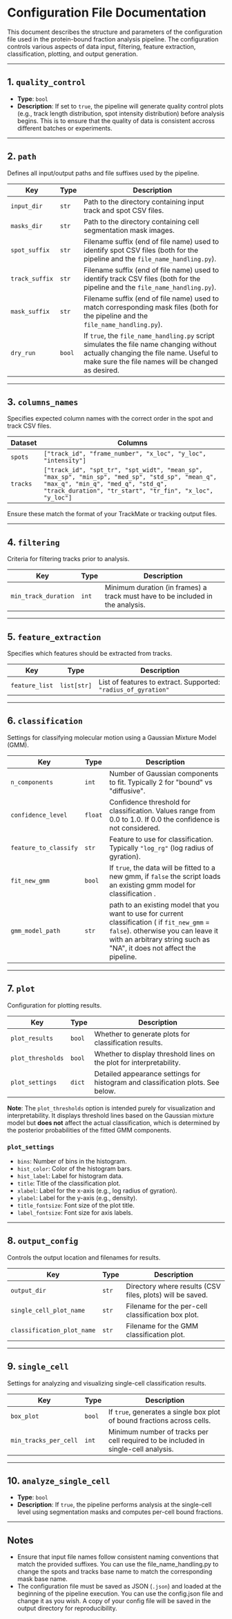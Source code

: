 # Configuration File Documentation

This document describes the structure and parameters of the configuration file used in the protein-bound fraction analysis pipeline. The configuration controls various aspects of data input, filtering, feature extraction, classification, plotting, and output generation.

---

## 1. `quality_control`
- **Type**: `bool`
- **Description**: If set to `true`, the pipeline will generate quality control plots (e.g., track length distribution, spot intensity distribution) before analysis begins. This is to ensure that the quality of data is consistent accross different batches or experiments. 

---

## 2. `path`
Defines all input/output paths and file suffixes used by the pipeline.

| Key            | Type     | Description |
|----------------|----------|-------------|
| `input_dir`    | `str`    | Path to the directory containing input track and spot CSV files. |
| `masks_dir`    | `str`    | Path to the directory containing cell segmentation mask images. |
| `spot_suffix`  | `str`    | Filename suffix (end of file name) used to identify spot CSV files (both for the pipeline and the `file_name_handling.py`). |
| `track_suffix` | `str`    | Filename suffix (end of file name) used to identify track CSV files (both for the pipeline and the `file_name_handling.py`). |
| `mask_suffix`  | `str`    | Filename suffix (end of file name) used to match corresponding mask files (both for the pipeline and the `file_name_handling.py`). |
| `dry_run`      | `bool`   | If `true`, the `file_name_handling.py` script simulates the file name changing without actually changing the file name. Useful to make sure the file names will be changed as desired.

---

## 3. `columns_names`
Specifies expected column names with the correct order in the spot and track CSV files.

| Dataset | Columns |
|---------|---------|
| `spots` | `["track_id", "frame_number", "x_loc", "y_loc", "intensity"]` |
| `tracks` | `["track_id", "spt_tr", "spt_widt", "mean_sp", "max_sp", "min_sp", "med_sp", "std_sp", "mean_q", "max_q", "min_q", "med_q", "std_q", "track_duration", "tr_start", "tr_fin", "x_loc", "y_loc"]` |

Ensure these match the format of your TrackMate or tracking output files.

---

## 4. `filtering`
Criteria for filtering tracks prior to analysis.

| Key                 | Type  | Description |
|---------------------|-------|-------------|
| `min_track_duration` | `int` | Minimum duration (in frames) a track must have to be included in the analysis. |

---

## 5. `feature_extraction`
Specifies which features should be extracted from tracks.

| Key           | Type     | Description |
|---------------|----------|-------------|
| `feature_list` | `list[str]` | List of features to extract. Supported: `"radius_of_gyration"` |

---

## 6. `classification`
Settings for classifying molecular motion using a Gaussian Mixture Model (GMM).

| Key                   | Type      | Description |
|------------------------|-----------|-------------|
| `n_components`         | `int`     | Number of Gaussian components to fit. Typically 2 for "bound" vs "diffusive". |
| `confidence_level`     | `float`   | Confidence threshold for classification. Values range from 0.0 to 1.0. If 0.0 the confidence is not considered.  |
| `feature_to_classify`  | `str`     | Feature to use for classification. Typically `"log_rg"` (log radius of gyration). |
| `fit_new_gmm`  | `bool`     | If `true`, the data will be fitted to a new gmm, if `false` the script loads an existing gmm model for classification . |
| `gmm_model_path`  | `str`     | path to an existing model that you want to use for current classification ( if `fit_new_gmm` = `false`). otherwise you can leave it with an arbitrary string such as "NA", it does not affect the pipeline. |

---

## 7. `plot`
Configuration for plotting results.

| Key               | Type        | Description |
|--------------------|-------------|-------------|
| `plot_results`     | `bool`      | Whether to generate plots for classification results. |
| `plot_thresholds`  | `bool`      | Whether to display threshold lines on the plot for interpretability.  |
| `plot_settings`    | `dict`      | Detailed appearance settings for histogram and classification plots. See below. |
**Note**: The `plot_thresholds` option is intended purely for visualization and interpretability. It displays threshold lines based on the Gaussian mixture model but **does not** affect the actual classification, which is determined by the posterior probabilities of the fitted GMM components.

### `plot_settings`
- `bins`: Number of bins in the histogram.
- `hist_color`: Color of the histogram bars.
- `hist_label`: Label for histogram data.
- `title`: Title of the classification plot.
- `xlabel`: Label for the x-axis (e.g., log radius of gyration).
- `ylabel`: Label for the y-axis (e.g., density).
- `title_fontsize`: Font size of the plot title.
- `label_fontsize`: Font size for axis labels.

---

## 8. `output_config`
Controls the output location and filenames for results.

| Key                         | Type     | Description |
|-----------------------------|----------|-------------|
| `output_dir`                | `str`    | Directory where results (CSV files, plots) will be saved. |
| `single_cell_plot_name`     | `str`    | Filename for the per-cell classification box plot. |
| `classification_plot_name`  | `str`    | Filename for the GMM classification plot. |

---

## 9. `single_cell`
Settings for analyzing and visualizing single-cell classification results.

| Key                   | Type   | Description |
|------------------------|--------|-------------|
| `box_plot`             | `bool` | If `true`, generates a single box plot of bound fractions across cells. |
| `min_tracks_per_cell`  | `int`  | Minimum number of tracks per cell required to be included in single-cell analysis. |

---

## 10. `analyze_single_cell`
- **Type**: `bool`
- **Description**: If `true`, the pipeline performs analysis at the single-cell level using segmentation masks and computes per-cell bound fractions.

---

## Notes
- Ensure that input file names follow consistent naming conventions that match the provided suffixes. You can use the file_name_handling.py to change the spots and tracks base name to match the corresponding mask base name. 
- The configuration file must be saved as JSON (`.json`) and loaded at the beginning of the pipeline execution. You can use the config.json file and change it as you wish. A copy of your config file will be saved in the output directory for reproducibility. 

